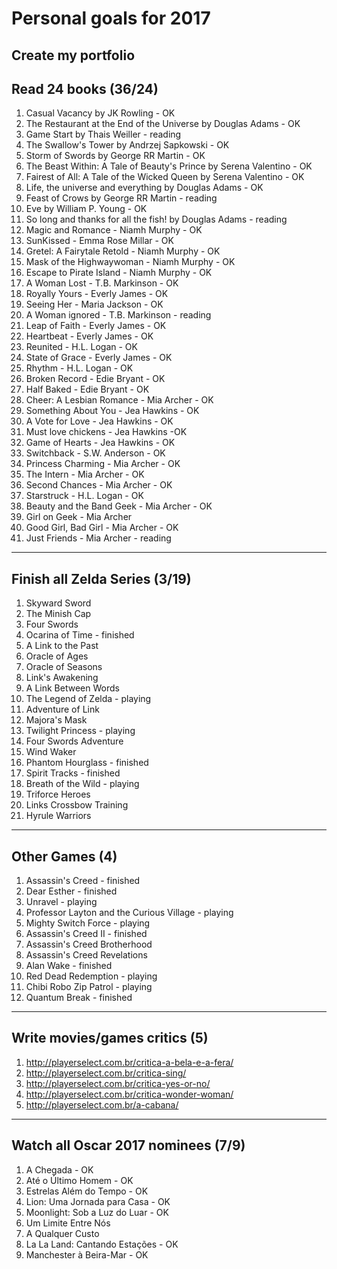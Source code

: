 # Personal goals for 2017

## Create my portfolio

## Read 24 books (36/24)
1. Casual Vacancy by JK Rowling - OK
2. The Restaurant at the End of the Universe by Douglas Adams - OK
3. Game Start by Thais Weiller - reading
4. The Swallow's Tower by Andrzej Sapkowski - OK
5. Storm of Swords by George RR Martin - OK
6. The Beast Within: A Tale of Beauty's Prince by Serena Valentino - OK
7. Fairest of All: A Tale of the Wicked Queen by Serena Valentino - OK
8. Life, the universe and everything by Douglas Adams - OK
9. Feast of Crows by George RR Martin - reading
10. Eve by William P. Young - OK
11. So long and thanks for all the fish! by Douglas Adams - reading
12. Magic and Romance - Niamh Murphy - OK
13. SunKissed - Emma Rose Millar - OK
14. Gretel: A Fairytale Retold - Niamh Murphy - OK
15. Mask of the Highwaywoman - Niamh Murphy - OK
16. Escape to Pirate Island - Niamh Murphy - OK
17. A Woman Lost - T.B. Markinson - OK
18. Royally Yours - Everly James - OK
19. Seeing Her - Maria Jackson - OK
20. A Woman ignored - T.B. Markinson - reading
21. Leap of Faith - Everly James - OK
22. Heartbeat - Everly James - OK
23. Reunited - H.L. Logan - OK
24. State of Grace - Everly James - OK
25. Rhythm - H.L. Logan - OK
26. Broken Record - Edie Bryant - OK
27. Half Baked - Edie Bryant - OK
28. Cheer: A Lesbian Romance - Mia Archer - OK
29. Something About You - Jea Hawkins - OK
30. A Vote for Love - Jea Hawkins - OK
31. Must love chickens - Jea Hawkins -OK
32. Game of Hearts - Jea Hawkins - OK
33. Switchback - S.W. Anderson - OK
34. Princess Charming - Mia Archer - OK
35. The Intern - Mia Archer - OK
36. Second Chances - Mia Archer - OK
37. Starstruck - H.L. Logan -   OK
38. Beauty and the Band Geek - Mia Archer - OK
39. Girl on Geek - Mia Archer
40. Good Girl, Bad Girl - Mia Archer - OK
41. Just Friends - Mia Archer - reading



-------------------

## Finish all Zelda Series (3/19)
1. Skyward Sword
2. The Minish Cap
3. Four Swords
4. Ocarina of Time - finished
5. A Link to the Past
6. Oracle of Ages
6. Oracle of Seasons
8. Link's Awakening
9. A Link Between Words
10. The Legend of Zelda - playing
11. Adventure of Link
12. Majora's Mask
13. Twilight Princess - playing
14. Four Swords Adventure
15. Wind Waker
16. Phantom Hourglass - finished
17. Spirit Tracks - finished
18. Breath of the Wild - playing
19. Triforce Heroes
20. Links Crossbow Training
21. Hyrule Warriors

-------------------

## Other Games (4)
1. Assassin's Creed - finished
2. Dear Esther - finished
3. Unravel - playing
4. Professor Layton and the Curious Village - playing
5. Mighty Switch Force - playing
6. Assassin's Creed II - finished
7. Assassin's Creed Brotherhood
8. Assassin's Creed Revelations
9. Alan Wake - finished
10. Red Dead Redemption - playing
11. Chibi Robo Zip Patrol - playing
12. Quantum Break - finished

-------------------

## Write movies/games critics (5)
1. http://playerselect.com.br/critica-a-bela-e-a-fera/
2. http://playerselect.com.br/critica-sing/
3. http://playerselect.com.br/critica-yes-or-no/
4. http://playerselect.com.br/critica-wonder-woman/
5. http://playerselect.com.br/a-cabana/

-------------------

## Watch all Oscar 2017 nominees (7/9)
1. A Chegada - OK
2. Até o Último Homem - OK
3. Estrelas Além do Tempo - OK
4. Lion: Uma Jornada para Casa - OK
5. Moonlight: Sob a Luz do Luar - OK
6. Um Limite Entre Nós
7. A Qualquer Custo
8. La La Land: Cantando Estações - OK
9. Manchester à Beira-Mar - OK

